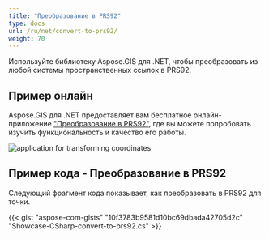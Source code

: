 ```yaml
---
title: "Преобразование в PRS92"
type: docs
url: /ru/net/convert-to-prs92/
weight: 70
---
```


Используйте библиотеку Aspose.GIS для .NET, чтобы преобразовать из любой системы пространственных ссылок в PRS92.

## **Пример онлайн**

Aspose.GIS для .NET предоставляет вам бесплатное онлайн-приложение ["Преобразование в PRS92"](https://products.aspose.app/gis/transformation/convert-to-prs92), где вы можете попробовать изучить функциональность и качество его работы.

![application for transforming coordinates](transform-coordinates.png)

## **Пример кода - Преобразование в PRS92**

Следующий фрагмент кода показывает, как преобразовать в PRS92 для точки.

{{< gist "aspose-com-gists" "10f3783b9581d10bc69dbada42705d2c" "Showcase-CSharp-convert-to-prs92.cs" >}}

